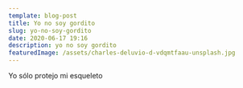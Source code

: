 ```yaml
---
template: blog-post
title: Yo no soy gordito
slug: yo-no-soy-gordito
date: 2020-06-17 19:16
description: yo no soy gordito
featuredImage: /assets/charles-deluvio-d-vdqmtfaau-unsplash.jpg
---
```

Yo sólo protejo mi esqueleto